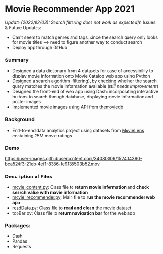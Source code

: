 # Movie Recommender App 2021
*Update (2022/02/03): Search filtering does not work as expected*/n
Issues & Future Updates:
- Can't seem to match genres and tags, since the search query only looks for movie titles --> need to figure another way to conduct search
- Deploy app through GitHub


### Summary
- Designed a data dictionary from 4 datasets for ease of accessibility to display movie information onto Movie Catalog web app using Python
- Designed a search algorithm (filtering), by checking whether the search query matches the movie information available (*still needs improvement*)
- Designed the front-end of web app using Dash: incorporating interactive buttons to search through database, displaying movie information and poster images
- Implemented movie images using API from [themoviedb](https://www.themoviedb.org/)


### Background
- End-to-end data analytics project using datasets from [MovieLens](https://grouplens.org/datasets/movielens/25m/) containing 25M movie ratings


### Demo

https://user-images.githubusercontent.com/34080006/152404390-bca524f3-21eb-4ef1-8386-fe9135503b52.mov


### Description of Files
- [movie_content.py](https://github.com/crystalhariga/movie-recommender-2021/blob/main/movie_content.py): Class file to **return movie information** and **check search value with movie information**
- [movie_recommender.py](https://github.com/crystalhariga/movie-recommender-2021/blob/main/movie_recommender.py): Main file to **run the movie recommender web app**
- [readData.py](https://github.com/crystalhariga/movie-recommender-2021/blob/main/readData.py): Class file to **read and clean** the movie dataset
- [topBar.py](https://github.com/crystalhariga/movie-recommender-2021/blob/main/topBar.py): Class file to **return navigation bar** for the web app


### Packages:
- Dash
- Pandas
- Requests
